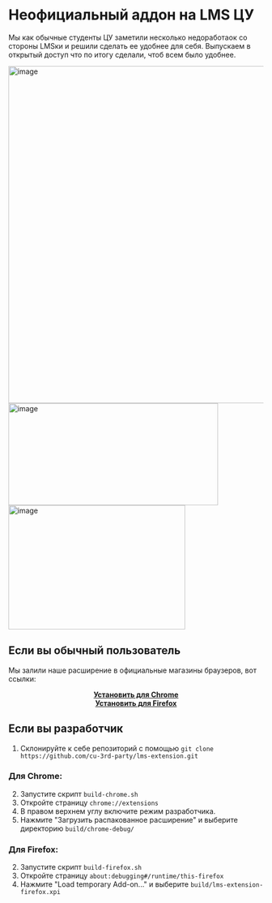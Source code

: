﻿# Неофициальный аддон на LMS ЦУ

Мы как обычные студенты ЦУ заметили несколько недоработаок со стороны LMSки и решили сделать ее удобнее для себя. Выпускаем в открытый доступ что по итогу сделали, чтоб всем было удобнее.

<img width="1056" height="665" alt="image" src="https://github.com/user-attachments/assets/61c71428-6720-435c-8a70-e105d750fe9d" />
<img width="414" height="201" alt="image" src="https://github.com/user-attachments/assets/da2b3e7b-fff0-4f24-a464-faafa6e3f547" />
<img width="349" height="245" alt="image" src="https://github.com/user-attachments/assets/52258788-a134-4338-a773-c8b716ea26a9" />


## Если вы обычный пользователь
Мы залили наше расширение в официальные магазины браузеров, вот ссылки:
<div align="center">

**[Установить для Chrome](https://chromewebstore.google.com/detail/cu-lms-enhancer/)**  
**[Установить для Firefox](https://addons.mozilla.org/en-US/firefox/addon/cu-lms-enhancer/)**

</div>

## Если вы разработчик

1. Склонируйте к себе репозиторий с помощью `git clone https://github.com/cu-3rd-party/lms-extension.git`

### Для Chrome:
2. Запустите скрипт `build-chrome.sh`
3. Откройте страницу `chrome://extensions`
4. В правом верхнем углу включите режим разработчика.
5. Нажмите "Загрузить распакованное расширение" и выберите директорию `build/chrome-debug/`

### Для Firefox:
2. Запустите скрипт `build-firefox.sh`
3. Откройте страницу `about:debugging#/runtime/this-firefox`
4. Нажмите "Load temporary Add-on..." и выберите `build/lms-extension-firefox.xpi`
